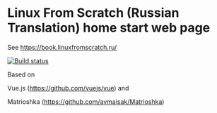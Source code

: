 # Linux From Scratch (Russian Translation) home start web page

See https://book.linuxfromscratch.ru/

[![Build status](https://ci.appveyor.com/api/projects/status/cdoxuvmvnmfd4dif?svg=true)](https://ci.appveyor.com/project/avmaisak/lfs-book-home)


Based on

Vue.js (https://github.com/vuejs/vue) and

Matrioshka (https://github.com/avmaisak/Matrioshka)
